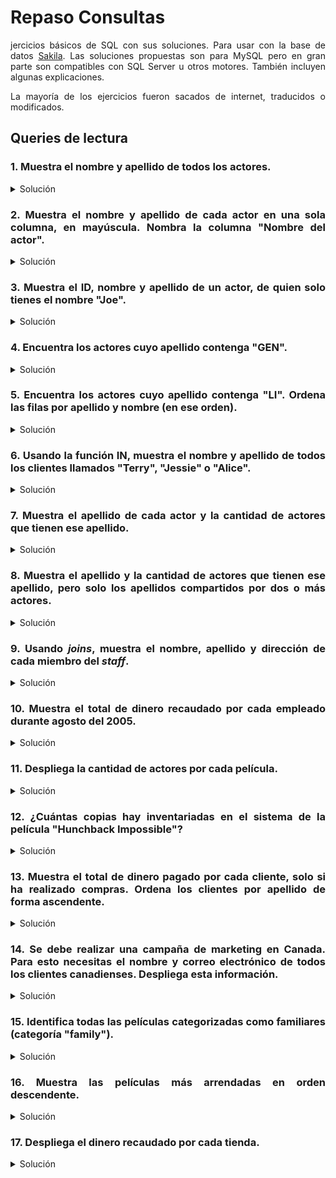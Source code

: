 <div align="justify">

# Repaso Consultas

jercicios básicos de SQL con sus soluciones. Para usar con la base de datos [Sakila](file/sakila-es-data.sql). Las soluciones propuestas son para MySQL pero en gran parte son compatibles con SQL Server u otros motores. También incluyen algunas explicaciones.

La mayoría de los ejercicios fueron sacados de internet, traducidos o modificados.

## Queries de lectura

### 1. Muestra el nombre y apellido de todos los actores.
<details>
<summary>Solución</summary><p>

```sql
SELECT
  first_name  AS "Nombre",
  last_name   AS "Apellido"
FROM actor;
```
</p></details>

### 2. Muestra el nombre y apellido de cada actor en una sola columna, en mayúscula. Nombra la columna "Nombre del actor".
<details>
<summary>Solución</summary><p>

```sql
SELECT
  UCASE(CONCAT_WS(" ", first_name, last_name)) AS "Nombre del actor"
FROM actor;
```

También sirve **UPPER** en lugar de **UCASE**:
```sql
SELECT
  UPPER(CONCAT_WS(" ", first_name, last_name)) AS "Nombre del actor"
FROM actor;
```
**Tip**: La función *CONCAT_WS* concatena los datos que recibe y los separa usando el primer parámetro como separador.
</p></details>

### 3. Muestra el ID, nombre y apellido de un actor, de quien solo tienes el nombre "Joe".
<details>
<summary>Solución</summary><p>

```sql
SELECT
  actor_id    AS "ID",
  first_name  AS "Nombre",
  last_name   AS "Apellido"
FROM actor
WHERE first_name = "Joe";
```
</p></details>

### 4. Encuentra los actores cuyo apellido contenga "GEN".
<details>
<summary>Solución</summary><p>

```sql
SELECT
  first_name  AS "Nombre",
  last_name   AS "Apellido"
FROM actor
WHERE last_name LIKE "%GEN%";
```
**Tip**: La palabra **LIKE** permite comparar un dato con un patrón sencillo. Aquí el símbolo % cuenta como comodín para cualquier conjunto de caracteres.
</p></details>

### 5. Encuentra los actores cuyo apellido contenga "LI". Ordena las filas por apellido y nombre (en ese orden).
<details>
<summary>Solución</summary><p>

```sql
SELECT
  first_name  AS "Nombre",
  last_name   AS "Apellido"
FROM actor
WHERE last_name LIKE "%LI%"
ORDER BY `Nombre`, `Apellido`;
```
**Tip**: Aquí referenciamos al nombre y apellido por sus _alias_, usando el símbolo de tilde invertido (**no con comillas**). Eso solo es posible en _ORDER BY_, _GROUP BY_ o _HAVING_.
</p></details>

### 6. Usando la función IN, muestra el nombre y apellido de todos los clientes llamados "Terry", "Jessie" o "Alice".
<details>
<summary>Solución</summary><p>

```sql
SELECT
  first_name  AS "Nombre",
  last_name   AS "Apellido"
FROM customer
WHERE first_name IN ("Terry", "Jessie", "Alice");
```
</p></details>

### 7. Muestra el apellido de cada actor y la cantidad de actores que tienen ese apellido.
<details>
<summary>Solución</summary><p>

```sql
SELECT
  last_name   AS "Apellido",
  COUNT(*)    AS "Cantidad de actores"
FROM actor
GROUP BY last_name;
```
**Tip**: Cuando usamos **COUNT** es necesario usar **GROUP BY** para agrupar el resultado según otra columna.
</p></details>

### 8. Muestra el apellido y la cantidad de actores que tienen ese apellido, pero solo los apellidos compartidos por dos o más actores.
<details>
<summary>Solución</summary><p>

```sql
SELECT
  last_name   AS "Apellido",
  COUNT(*)    AS "Cantidad de actores"
FROM actor
GROUP BY last_name
HAVING `Cantidad de actores` >= 2;
```
**Tip**: **HAVING** cumple la misma función que **WHERE**, pero se usa después de **GROUP BY**. Puede tomar los valores resultantes al agrupar. En este caso no sirve _WHERE_ porque hay que comparar el valor de _COUNT(*)_ después de agrupar.
</p></details>

### 9. Usando _joins_, muestra el nombre, apellido y dirección de cada miembro del _staff_.
<details>
<summary>Solución</summary><p>

```sql
SELECT
  s.first_name                              AS "Nombre",
  s.last_name                               AS "Apellido",
  COALESCE(a.address, "No tiene dirección") AS "Dirección"
FROM staff AS s
JOIN address AS a ON a.address_id = s.address_id;
```
**Tip**: Cuando desplegamos datos de un campo *nullable* (que puede contener *NULL*), es conveniente usar **COALESCE** para mostrar un texto por defecto si no se encuentra un dato.
</p></details>

### 10. Muestra el total de dinero recaudado por cada empleado durante agosto del 2005.
<details>
<summary>Solución</summary><p>

```sql
SELECT
  CONCAT_WS(" ", s.first_name, s.last_name) AS "Empleado",
  SUM(p.amount)                             AS "Dinero"
FROM staff AS s
JOIN payment AS p ON p.staff_id = s.staff_id
WHERE YEAR(p.payment_date) = 2005
GROUP BY `Empleado`;
```
**Tip**: La función **YEAR** recibe como parámetro un dato de tipo fecha y devuelve solamente el año.<br>
**Tip**: La función **SUM** funciona igual que **COUNT** pero, en vez de contar cada elemento, suma sus cantidades.
</p></details>

### 11. Despliega la cantidad de actores por cada película.
<details>
<summary>Solución</summary><p>

```sql
SELECT
  f.film_id         AS "ID",
  f.title           AS "Película",
  COUNT(fa.film_id) AS "Cantidad de actores"
FROM film AS f
LEFT JOIN film_actor AS fa ON fa.film_id = f.film_id
GROUP BY f.film_id;
```
**Tip**: Usamos **LEFT JOIN** porque queremos mostrar información de todos los elementos de la tabla _film_, que en esta solución está a la izquierda (en el _FROM_). Incluso aquellos que no están asociados a un actor (no tienen actores).
</p></details>

### 12. ¿Cuántas copias hay inventariadas en el sistema de la película "Hunchback Impossible"?
<details>
<summary>Solución</summary><p>

```sql
SELECT
  f.title   AS "Película",
  COUNT(*)  AS "Cantidad"
FROM inventory AS i
RIGHT JOIN film AS f ON f.film_id = i.film_id
GROUP BY f.title
HAVING f.title = "Hunchback Impossible";
```
**Tip**: Usamos **RIGHT JOIN** para inclinar los datos hacia la tabla _film_, tomando todas las películas, incluso aquellas que no tienen copias inventariadas. De este modo si "Hunchback Impossible" tuviera 0 copias registradas, seguiría apareciendo en los resultados con 0 copias.
</p></details>

### 13. Muestra el total de dinero pagado por cada cliente, solo si ha realizado compras. Ordena los clientes por apellido de forma ascendente.
<details>
<summary>Solución</summary><p>

```sql
SELECT
  c.first_name      AS "Nombre",
  c.last_name       AS "Apellido",
  sum(p.amount)     AS "Total paid"
FROM customer AS c
JOIN payment AS p ON p.customer_id = c.customer_id
GROUP BY c.first_name, c.last_name
ORDER BY c.last_name ASC;
```
**Tip**: Usamos **INNER JOIN** (o simplemente _JOIN_) para tomar solo los elementos vinculados entre ambas tablas. Porque en este caso solo nos interesan los clientes que han hecho compras.
</p></details>

### 14. Se debe realizar una campaña de marketing en Canada. Para esto necesitas el nombre y correo electrónico de todos los clientes canadienses. Despliega esta información.
<details>
<summary>Solución</summary><p>

```sql
SELECT
  cu.first_name   AS "Nombre",
  cu.last_name    AS "Apellido",
  cu.email        AS "Email"
FROM customer AS cu
JOIN address AS ad    ON ad.address_id = cu.address_id
JOIN city AS ci       ON ci.city_id = ad.city_id
JOIN country AS co    ON co.country_id = ci.country_id
WHERE co.country = "Canada";
```
**Tip**: El primer _JOIN_ es de tipo _INNER_ porque solo nos interesan los clientes que tienen una dirección asociada. Lo siguientes también son _INNER JOIN_ porque para capturar los clientes canadienses solo nos sirven aquellos datos donde la dirección está asociada a una ciudad y un país. En otras palabras solo recogemos datos con el vínculo completo desde cliente hasta país.
</p></details>

### 15. Identifica todas las películas categorizadas como familiares (categoría "family").
<details>
<summary>Solución</summary><p>

```sql
SELECT
  f.title AS "Título"
FROM film AS f
JOIN film_category AS fc  ON fc.film_id = f.film_id
JOIN category AS c        ON c.category_id = fc.category_id
WHERE c.name LIKE "%family%";
```
</p></details>

### 16. Muestra las películas más arrendadas en orden descendente.
<details>
<summary>Solución</summary><p>

```sql
SELECT
  f.title                 AS "Película",
  COUNT(r.inventory_id)   AS "Veces arrendada"
FROM film AS f
LEFT JOIN inventory AS i  ON i.film_id = f.film_id
LEFT JOIN rental AS r     ON r.inventory_id = i.inventory_id
GROUP BY f.title
ORDER BY `Veces arrendada` DESC;
```
**Tip**: Usamos _LEFT JOIN_ para tomar todas las películas, incluyendo las que nunca han sido arrendadas.
</p></details>

### 17. Despliega el dinero recaudado por cada tienda.
<details>
<summary>Solución</summary><p>

```sql
SELECT
  store.store_id  AS "ID Tienda",
  SUM(p.amount)   AS "Dinero"
FROM store
LEFT JOIN staff         ON staff.store_id = store.store_id
LEFT JOIN payment AS p  ON p.staff_id = staff.staff_id
GROUP BY store.store_id
ORDER BY `Dinero` DESC;
```

</div>